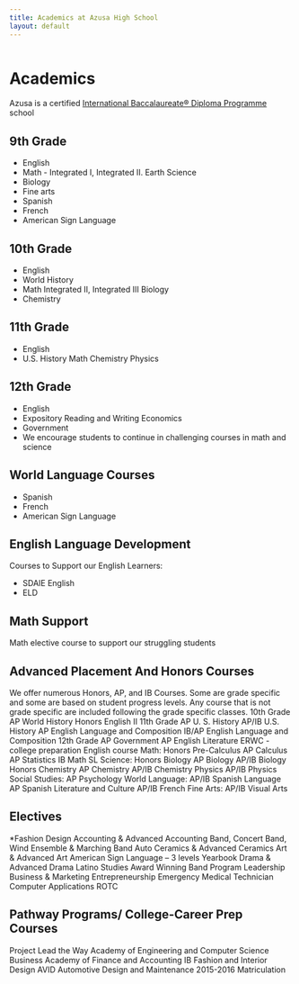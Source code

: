 ```yaml
---
title: Academics at Azusa High School
layout: default
---
```


<img src="/images/photos/academics.png" style="object-position: top;" alt="" />

# Academics

Azusa is a certified [International Baccalaureate® Diploma Programme](http://ibo.org/en/programmes/diploma-programme/) school

## 9th Grade

*   English
*   Math - Integrated I, Integrated II. Earth Science
*   Biology
*   Fine arts
*   Spanish
*   French
*   American Sign Language

## 10th Grade

*   English
*   World History
*   Math Integrated II, Integrated III Biology
*   Chemistry

## 11th Grade

*   English
*   U.S. History Math Chemistry Physics

## 12th Grade

*   English
*   Expository Reading and Writing Economics
*   Government
*   We encourage students to continue in challenging courses in math and science

## World Language Courses

*   Spanish
*   French
*   American Sign Language

## English Language Development

Courses to Support our English Learners:

*   SDAIE English
*   ELD

## Math Support

Math elective course to support our struggling students

## Advanced Placement And Honors Courses

We offer numerous Honors, AP, and IB Courses. Some are grade specific and some are based on student progress levels. Any course that is not grade specific are included following the grade specific classes. 10th Grade AP World History Honors English II 11th Grade AP U. S. History AP/IB U.S. History AP English Language and Composition IB/AP English Language and Composition 12th Grade AP Government AP English Literature ERWC - college preparation English course Math: Honors Pre-Calculus AP Calculus AP Statistics IB Math SL Science: Honors Biology AP Biology AP/IB Biology Honors Chemistry AP Chemistry AP/IB Chemistry Physics AP/IB Physics Social Studies: AP Psychology World Language: AP/IB Spanish Language AP Spanish Literature and Culture AP/IB French Fine Arts: AP/IB Visual Arts

## Electives

*Fashion Design Accounting & Advanced Accounting Band, Concert Band, Wind Ensemble & Marching Band Auto Ceramics & Advanced Ceramics Art & Advanced Art American Sign Language – 3 levels Yearbook Drama & Advanced Drama Latino Studies Award Winning Band Program Leadership Business & Marketing Entrepreneurship Emergency Medical Technician Computer Applications ROTC

## Pathway Programs/ College-Career Prep Courses

Project Lead the Way Academy of Engineering and Computer Science Business Academy of Finance and Accounting IB Fashion and Interior Design AVID Automotive Design and Maintenance 2015-2016 Matriculation
